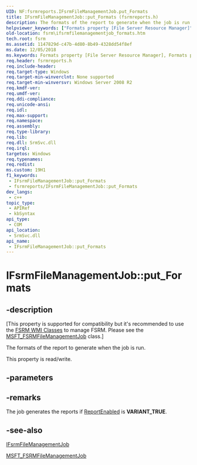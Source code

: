 ```yaml
---
UID: NF:fsrmreports.IFsrmFileManagementJob.put_Formats
title: IFsrmFileManagementJob::put_Formats (fsrmreports.h)
description: The formats of the report to generate when the job is run.
helpviewer_keywords: ["Formats property [File Server Resource Manager]","Formats property [File Server Resource Manager]","IFsrmFileManagementJob interface","IFsrmFileManagementJob interface [File Server Resource Manager]","Formats property","IFsrmFileManagementJob.Formats","IFsrmFileManagementJob.put_Formats","IFsrmFileManagementJob::Formats","IFsrmFileManagementJob::get_Formats","IFsrmFileManagementJob::put_Formats","fs.ifsrmfilemanagementjob_formats","fsrm.ifsrmfilemanagementjob_formats","fsrmreports/IFsrmFileManagementJob::Formats","fsrmreports/IFsrmFileManagementJob::get_Formats","fsrmreports/IFsrmFileManagementJob::put_Formats","put_Formats"]
old-location: fsrm\ifsrmfilemanagementjob_formats.htm
tech.root: fsrm
ms.assetid: 1147829d-c47b-4d80-8b49-4328dd54f8ef
ms.date: 12/05/2018
ms.keywords: Formats property [File Server Resource Manager], Formats property [File Server Resource Manager],IFsrmFileManagementJob interface, IFsrmFileManagementJob interface [File Server Resource Manager],Formats property, IFsrmFileManagementJob.Formats, IFsrmFileManagementJob.put_Formats, IFsrmFileManagementJob::Formats, IFsrmFileManagementJob::get_Formats, IFsrmFileManagementJob::put_Formats, fs.ifsrmfilemanagementjob_formats, fsrm.ifsrmfilemanagementjob_formats, fsrmreports/IFsrmFileManagementJob::Formats, fsrmreports/IFsrmFileManagementJob::get_Formats, fsrmreports/IFsrmFileManagementJob::put_Formats, put_Formats
req.header: fsrmreports.h
req.include-header: 
req.target-type: Windows
req.target-min-winverclnt: None supported
req.target-min-winversvr: Windows Server 2008 R2
req.kmdf-ver: 
req.umdf-ver: 
req.ddi-compliance: 
req.unicode-ansi: 
req.idl: 
req.max-support: 
req.namespace: 
req.assembly: 
req.type-library: 
req.lib: 
req.dll: SrmSvc.dll
req.irql: 
targetos: Windows
req.typenames: 
req.redist: 
ms.custom: 19H1
f1_keywords:
 - IFsrmFileManagementJob::put_Formats
 - fsrmreports/IFsrmFileManagementJob::put_Formats
dev_langs:
 - c++
topic_type:
 - APIRef
 - kbSyntax
api_type:
 - COM
api_location:
 - SrmSvc.dll
api_name:
 - IFsrmFileManagementJob::put_Formats
---
```


# IFsrmFileManagementJob::put_Formats


## -description

<p class="CCE_Message">[This property is supported for compatibility but it's recommended to use the 
    <a href="/previous-versions/windows/desktop/fsrm/fsrm-wmi-classes">FSRM WMI Classes</a> to manage FSRM. Please see the 
    <a href="/previous-versions/windows/desktop/fsrm/msft-fsrmfilemanagementjob">MSFT_FSRMFileManagementJob</a> class.]

The formats of the report to generate when the job is run.

This property is read/write.

## -parameters

## -remarks

The job generates the reports if <a href="/previous-versions/windows/desktop/api/fsrmreports/nf-fsrmreports-ifsrmfilemanagementjob-get_reportenabled">ReportEnabled</a> is <b>VARIANT_TRUE</b>.

## -see-also

<a href="/previous-versions/windows/desktop/api/fsrmreports/nn-fsrmreports-ifsrmfilemanagementjob">IFsrmFileManagementJob</a>



<a href="/previous-versions/windows/desktop/fsrm/msft-fsrmfilemanagementjob">MSFT_FSRMFileManagementJob</a>


